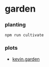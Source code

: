 # garden

### planting

```console
npm run cultivate
```

### plots

* [kevin.garden](https://kevin.garden)
